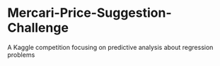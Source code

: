 # Mercari-Price-Suggestion-Challenge
A Kaggle competition focusing on predictive analysis about regression problems
